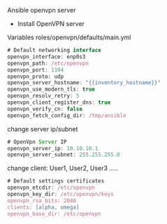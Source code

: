 Ansible openvpn server

  * Install OpenVPN server

Variables roles/openvpn/defaults/main.yml

```javascript
# Default networking interface
openvpn_interface: enp0s3
openvpn_path: /etc/openvpn
openvpn_port: 1194
openvpn_proto: udp
openvpn_server_hostname: "{{inventory_hostname}}"
openvpn_use_modern_tls: true
openvpn_resolv_retry: 5
openvpn_client_register_dns: true
openvpn_verify_cn: false
openvpn_fetch_config_dir: /tmp/ansible
```

change server ip/subnet
```javascript
# OpenVpn Server IP
openvpn_server_ip: 10.10.10.1
openvpn_server_subnet: 255.255.255.0
```

change client: User1, User2, User3 .....
```javascript
# Default settings certificates
openvpn_etcdir: /etc/openvpn
openvpn_key_dir: /etc/openvpn/keys
openvpn_rsa_bits: 2048
clients: [alpha, omega]
openvpn_base_dir: /etc/openvpn
```
